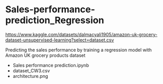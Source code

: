 # Sales-performance-prediction_Regression
https://www.kaggle.com/datasets/dalmacyali1905/amazon-uk-grocery-dataset-unsupervised-learning?select=dataset.csv

Predicting the sales performance by training a regression model with Amazon UK grocery products dataset

- Sales performance prediction.ipynb
- dataset_CW3.csv
- architecture.png
